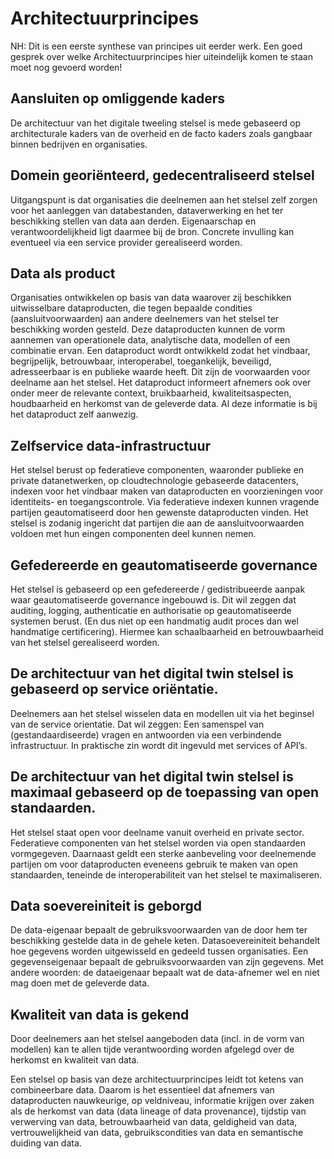 # Architectuurprincipes

<aside class="note">
NH: Dit is een eerste synthese van principes uit eerder werk.
Een goed gesprek over welke Architectuurprincipes hier uiteindelijk komen te staan moet nog gevoerd worden!
</aside>

## Aansluiten op omliggende kaders

De architectuur van het digitale tweeling stelsel is mede gebaseerd op architecturale kaders van de overheid 
en de facto kaders zoals gangbaar binnen bedrijven en organisaties.

## Domein georiënteerd, gedecentraliseerd stelsel

Uitgangspunt is dat organisaties die deelnemen aan het stelsel zelf zorgen voor het aanleggen van databestanden, 
dataverwerking en het ter beschikking stellen van data aan derden. Eigenaarschap en verantwoordelijkheid ligt daarmee bij de bron.
Concrete invulling kan eventueel via een service provider gerealiseerd worden.

## Data als product

Organisaties ontwikkelen op basis van data waarover zij beschikken uitwisselbare dataproducten, die tegen
bepaalde condities (aansluitvoorwaarden) aan andere deelnemers van het stelsel ter beschikking worden
gesteld. Deze dataproducten kunnen de vorm aannemen van operationele data, analytische data, modellen
of een combinatie ervan. Een dataproduct wordt ontwikkeld zodat het vindbaar, begrijpelijk, betrouwbaar,
interoperabel, toegankelijk, beveiligd, adresseerbaar is en publieke waarde heeft. Dit zijn de voorwaarden
voor deelname aan het stelsel. Het dataproduct informeert afnemers ook over onder meer de relevante
context, bruikbaarheid, kwaliteitsaspecten, houdbaarheid en herkomst van de geleverde data. Al deze
informatie is bij het dataproduct zelf aanwezig.

## Zelfservice data-infrastructuur

Het stelsel berust op federatieve componenten, waaronder publieke en private datanetwerken,
op cloudtechnologie gebaseerde datacenters, indexen voor het vindbaar maken van
dataproducten en voorzieningen voor identiteits- en toegangscontrole. Via federatieve indexen
kunnen vragende partijen geautomatiseerd door hen gewenste dataproducten vinden.
Het stelsel is zodanig ingericht dat partijen die aan de aansluitvoorwaarden voldoen met hun eingen 
componenten deel kunnen nemen.

## Gefedereerde en geautomatiseerde governance

Het stelsel is gebaseerd op een gefedereerde / gedistribueerde aanpak waar geautomatiseerde governance ingebouwd is.
Dit wil zeggen dat auditing, logging, authenticatie en authorisatie op geautomatiseerde systemen berust. 
(En dus niet op een handmatig audit proces dan wel handmatige certificering).
Hiermee kan schaalbaarheid en betrouwbaarheid van het stelsel gerealiseerd worden.

## De architectuur van het digital twin stelsel is gebaseerd op service oriëntatie.

Deelnemers aan het stelsel wisselen data en modellen uit via het beginsel van de service orientatie. 
Dat wil zeggen: Een samenspel van (gestandaardiseerde) vragen en antwoorden via een verbindende infrastructuur. 
In praktische zin wordt dit ingevuld met services of API’s.

## De architectuur van het digital twin stelsel is maximaal gebaseerd op de toepassing van open standaarden.

Het stelsel staat open voor deelname vanuit overheid en private sector. Federatieve componenten van het stelsel worden via 
open standaarden vormgegeven. Daarnaast geldt een sterke aanbeveling voor deelnemende partijen om voor dataproducten eveneens 
gebruik te maken van open standaarden, teneinde de interoperabiliteit van het stelsel te maximaliseren. 

## Data soevereiniteit is geborgd

De data-eigenaar bepaalt de gebruiksvoorwaarden van de door hem ter beschikking gestelde data in de gehele keten.
Datasoevereiniteit behandelt hoe gegevens worden uitgewisseld en gedeeld tussen organisaties. Een
gegevenseigenaar bepaalt de gebruiksvoorwaarden van zijn gegevens. Met andere woorden: de dataeigenaar 
bepaalt wat de data-afnemer wel en niet mag doen met de geleverde data.

## Kwaliteit van data is gekend

Door deelnemers aan het stelsel aangeboden data (incl. in de vorm van modellen) kan te allen
tijde verantwoording worden afgelegd over de herkomst en kwaliteit van data.

Een stelsel op basis van deze architectuurprincipes leidt tot ketens van combineerbare data.
Daarom is het essentieel dat afnemers van dataproducten nauwkeurige, op veldniveau, informatie krijgen
over zaken als de herkomst van data (data lineage of data provenance), tijdstip van verwerving van data,
betrouwbaarheid van data, geldigheid van data, vertrouwelijkheid van data, gebruikscondities van data en
semantische duiding van data.




